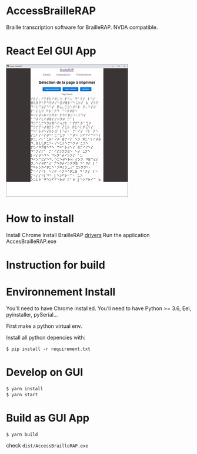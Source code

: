 # AccessBrailleRAP
Braille transcription software for BrailleRAP. NVDA compatible.




# React Eel GUI App

![](./screenshot.jpg)

# How to install
Install Chrome
Install BrailleRAP [drivers](https://braillerap.readthedocs.io/fr/latest/drivers_mks.html) 
Run the application AccesBrailleRAP.exe


# Instruction for build

Environnement Install
=====================

You'll need to have Chrome installed.
You’ll need to have Python >= 3.6, Eel, pyinstaller, pySerial...

First make a python virtual env.

Install all python depencies with:
```
$ pip install -r requirement.txt 
```

Develop on GUI
==============

```
$ yarn install
$ yarn start
```

Build as GUI App
================

```
$ yarn build
```

check `dist/AccessBrailleRAP.exe`


